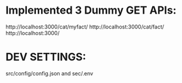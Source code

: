 # Implemented 3 Dummy GET APIs:

http://localhost:3000/cat/myfact/
http://localhost:3000/cat/fact/
http://localhost:3000/

# DEV SETTINGS:
src/config/config.json
and sec/.env 